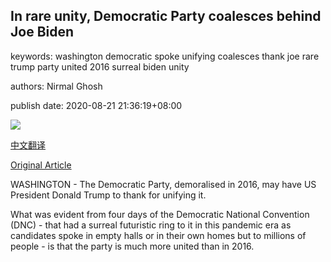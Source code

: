 ## In rare unity, Democratic Party coalesces behind Joe Biden

keywords: washington democratic spoke unifying coalesces thank joe rare trump party united 2016 surreal biden unity

authors: Nirmal Ghosh

publish date: 2020-08-21 21:36:19+08:00

![](https://www.straitstimes.com/sites/all/themes/custom/bootdemo/images/facebook_default_pic.jpg)

[中文翻译](In%20rare%20unity%2C%20Democratic%20Party%20coalesces%20behind%20Joe%20Biden_zh.md)

[Original Article](https://www.straitstimes.com/world/united-states/in-rare-unity-democratic-party-coalesces-behind-joe-biden)

WASHINGTON - The Democratic Party, demoralised in 2016, may have US President Donald Trump to thank for unifying it.

What was evident from four days of the Democratic National Convention (DNC) - that had a surreal futuristic ring to it in this pandemic era as candidates spoke in empty halls or in their own homes but to millions of people - is that the party is much more united than in 2016.